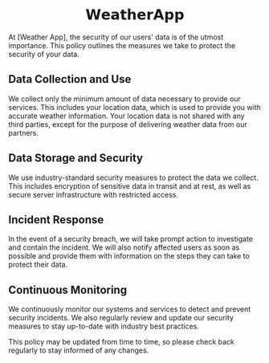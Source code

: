 <h1 align="center">𝗪𝗲𝗮𝘁𝗵𝗲𝗿𝗔𝗽𝗽 </h1>
At [Weather App], the security of our users' data is of the utmost importance. 
This policy outlines the measures we take to protect the security of your data.

## Data Collection and Use

We collect only the minimum amount of data necessary to provide our services. 
This includes your location data, which is used to provide you with accurate weather information. 
Your location data is not shared with any third parties, except for the purpose of delivering weather data from our partners.


## Data Storage and Security

We use industry-standard security measures to protect the data we collect. 
This includes encryption of sensitive data in transit and at rest, 
as well as secure server infrastructure with restricted access.


## Incident Response

In the event of a security breach, we will take prompt action to investigate and contain the incident.
We will also notify affected users as soon as possible and provide them with information on the steps they
can take to protect their data.


## Continuous Monitoring

We continuously monitor our systems and services to detect and prevent security incidents. 
We also regularly review and update our security measures to stay up-to-date with industry best practices.

This policy may be updated from time to time, so please check back regularly to stay informed of any changes.

